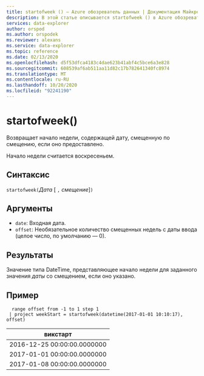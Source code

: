 ```yaml
---
title: startofweek () — Azure обозреватель данных | Документация Майкрософт
description: В этой статье описывается startofweek () в Azure обозреватель данных.
services: data-explorer
author: orspod
ms.author: orspodek
ms.reviewer: alexans
ms.service: data-explorer
ms.topic: reference
ms.date: 02/13/2020
ms.openlocfilehash: d5f53dfca4183c4dae623b41abf4c5bce6a3e828
ms.sourcegitcommit: 608539af6ab511aa11d82c17b782641340fc8974
ms.translationtype: MT
ms.contentlocale: ru-RU
ms.lasthandoff: 10/20/2020
ms.locfileid: "92241190"
---
```

# <a name="startofweek"></a>startofweek()

Возвращает начало недели, содержащей дату, смещенную по смещению, если оно предоставлено.

Начало недели считается воскресеньем.

## <a name="syntax"></a>Синтаксис

`startofweek(`*Дата* [ `,` *смещение*]`)`

## <a name="arguments"></a>Аргументы

* `date`: Входная дата.
* `offset`: Необязательное количество смещенных недель с даты ввода (целое число, по умолчанию — 0).

## <a name="returns"></a>Результаты

Значение типа DateTime, представляющее начало недели для заданного значения *даты* со смещением, если оно указано.

## <a name="example"></a>Пример

```kusto
  range offset from -1 to 1 step 1
 | project weekStart = startofweek(datetime(2017-01-01 10:10:17), offset) 
```

|викстарт|
|---|
|2016-12-25 00:00:00.0000000|
|2017-01-01 00:00:00.0000000|
|2017-01-08 00:00:00.0000000|